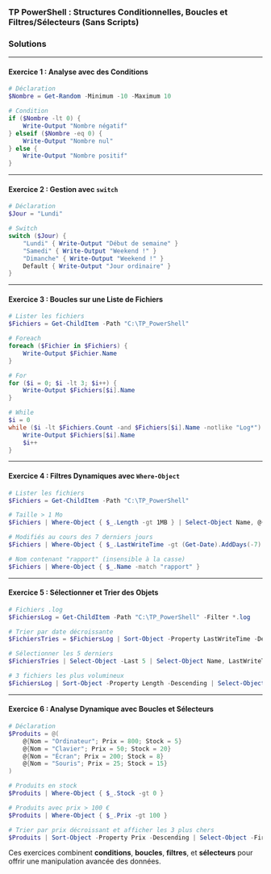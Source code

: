 ### TP PowerShell : Structures Conditionnelles, Boucles et Filtres/Sélecteurs (Sans Scripts)

### **Solutions**

---

#### **Exercice 1 : Analyse avec des Conditions**
```powershell
# Déclaration
$Nombre = Get-Random -Minimum -10 -Maximum 10

# Condition
if ($Nombre -lt 0) {
    Write-Output "Nombre négatif"
} elseif ($Nombre -eq 0) {
    Write-Output "Nombre nul"
} else {
    Write-Output "Nombre positif"
}
```

---

#### **Exercice 2 : Gestion avec `switch`**
```powershell
# Déclaration
$Jour = "Lundi"

# Switch
switch ($Jour) {
    "Lundi" { Write-Output "Début de semaine" }
    "Samedi" { Write-Output "Weekend !" }
    "Dimanche" { Write-Output "Weekend !" }
    Default { Write-Output "Jour ordinaire" }
}
```

---

#### **Exercice 3 : Boucles sur une Liste de Fichiers**
```powershell
# Lister les fichiers
$Fichiers = Get-ChildItem -Path "C:\TP_PowerShell"

# Foreach
foreach ($Fichier in $Fichiers) {
    Write-Output $Fichier.Name
}

# For
for ($i = 0; $i -lt 3; $i++) {
    Write-Output $Fichiers[$i].Name
}

# While
$i = 0
while ($i -lt $Fichiers.Count -and $Fichiers[$i].Name -notlike "Log*") {
    Write-Output $Fichiers[$i].Name
    $i++
}
```

---

#### **Exercice 4 : Filtres Dynamiques avec `Where-Object`**
```powershell
# Lister les fichiers
$Fichiers = Get-ChildItem -Path "C:\TP_PowerShell"

# Taille > 1 Mo
$Fichiers | Where-Object { $_.Length -gt 1MB } | Select-Object Name, @{Name="Taille (Ko)"; Expression={[math]::Round($_.Length / 1KB, 2)}}

# Modifiés au cours des 7 derniers jours
$Fichiers | Where-Object { $_.LastWriteTime -gt (Get-Date).AddDays(-7) }

# Nom contenant "rapport" (insensible à la casse)
$Fichiers | Where-Object { $_.Name -match "rapport" }
```

---

#### **Exercice 5 : Sélectionner et Trier des Objets**
```powershell
# Fichiers .log
$FichiersLog = Get-ChildItem -Path "C:\TP_PowerShell" -Filter *.log

# Trier par date décroissante
$FichiersTries = $FichiersLog | Sort-Object -Property LastWriteTime -Descending

# Sélectionner les 5 derniers
$FichiersTries | Select-Object -Last 5 | Select-Object Name, LastWriteTime

# 3 fichiers les plus volumineux
$FichiersLog | Sort-Object -Property Length -Descending | Select-Object -First 3 -ExpandProperty FullName
```

---

#### **Exercice 6 : Analyse Dynamique avec Boucles et Sélecteurs**
```powershell
# Déclaration
$Produits = @(
    @{Nom = "Ordinateur"; Prix = 800; Stock = 5}
    @{Nom = "Clavier"; Prix = 50; Stock = 20}
    @{Nom = "Écran"; Prix = 200; Stock = 8}
    @{Nom = "Souris"; Prix = 25; Stock = 15}
)

# Produits en stock
$Produits | Where-Object { $_.Stock -gt 0 }

# Produits avec prix > 100 €
$Produits | Where-Object { $_.Prix -gt 100 }

# Trier par prix décroissant et afficher les 3 plus chers
$Produits | Sort-Object -Property Prix -Descending | Select-Object -First 3
``` 

Ces exercices combinent **conditions**, **boucles**, **filtres**, et **sélecteurs** pour offrir une manipulation avancée des données.